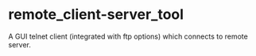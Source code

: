 # remote_client-server_tool
A GUI telnet client (integrated with ftp options) which connects to remote server.

